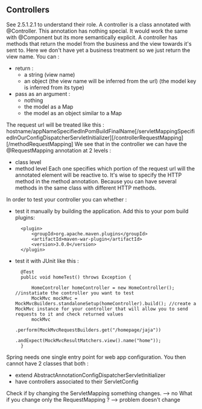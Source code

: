 Controllers
-----------
See 2.5.1.2.1 to understand their role.
A controller is a class annotated with @Controller. This annotation has nothing special. It would work the same with @Component but its more semantically explicit.
A controller has methods that return the model from the business and the view towards it's sent to. Here we don't have yet a business treatment so we just return the view name.
You can :

- return :
    - a string (view name)
    - an object (the view name will be inferred from the url) (the model key is inferred from its type)
- pass as an argument :
    - nothing
    - the model as a Map
    - the model as an object similar to a Map


The request url will be treated like this :
hostname/appNameSpecifiedInPomBuildFinalName[/servletMappingSpecifiedInOurConfigDispatcherServletInitializer][/controllerRequestMapping][/methodRequestMapping]
We see that in the controller we can have the @RequestMapping annotation at 2 levels :

- class level
- method level
Each one specifies which portion of the request url will the annotated element will be reactive to.
It's wise to specify the HTTP method in the method annotation. Because you can have several methods in the same class with different HTTP methods.

In order to test your controller you can whether :

- test it manually by building the application. Add this to your pom build plugins:

        <plugin>
            <groupId>org.apache.maven.plugins</groupId>
            <artifactId>maven-war-plugin</artifactId>
            <version>3.0.0</version>
        </plugin>

- test it with JUnit like this :

        @Test
        public void homeTest() throws Exception {
        
            HomeController homeController = new HomeController(); //instatiate the controller you want to test 
            MockMvc mockMvc = MockMvcBuilders.standaloneSetup(homeController).build(); //create a MockMvc instance for your controller that will allow you to send requests to it and check returned values 
            mockMvc
                    .perform(MockMvcRequestBuilders.get("/homepage/jaja"))
                    .andExpect(MockMvcResultMatchers.view().name("home"));
        }

Spring needs one single entry point for web app configuration.
You then cannot have 2 classes that both :

- extend AbstractAnnotationConfigDispatcherServletInitializer
- have controllers associated to their ServletConfig

Check if by changing the ServletMapping something changes. --> no
What if you change only the RequestMapping ? --> problem doesn't change

